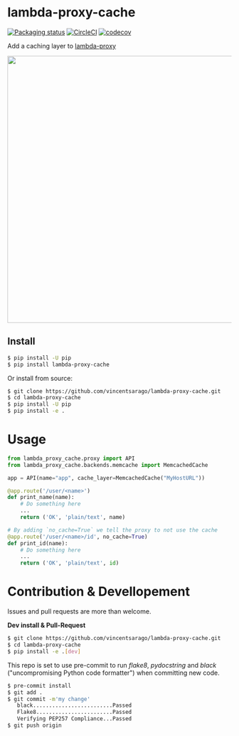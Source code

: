 # lambda-proxy-cache

[![Packaging status](https://badge.fury.io/py/lambda-proxy-cache.svg)](https://badge.fury.io/py/lambda-proxy-cache)
[![CircleCI](https://circleci.com/gh/vincentsarago/lambda-proxy-cache.svg?style=svg)](https://circleci.com/gh/vincentsarago/lambda-proxy-cache)
[![codecov](https://codecov.io/gh/vincentsarago/lambda-proxy-cache/branch/master/graph/badge.svg)](https://codecov.io/gh/vincentsarago/lambda-proxy-cache)

Add a caching layer to [lambda-proxy](https://github.com/vincentsarago/lambda-proxy)

<img width="600" src="https://user-images.githubusercontent.com/10407788/60379162-e50a2880-99fb-11e9-8855-d42ec9b16fbf.png">

## Install

```bash
$ pip install -U pip
$ pip install lambda-proxy-cache
```

Or install from source:

```bash
$ git clone https://github.com/vincentsarago/lambda-proxy-cache.git
$ cd lambda-proxy-cache
$ pip install -U pip
$ pip install -e .
```

# Usage

```python
from lambda_proxy_cache.proxy import API
from lambda_proxy_cache.backends.memcache import MemcachedCache

app = API(name="app", cache_layer=MemcachedCache("MyHostURL"))

@app.route('/user/<name>')
def print_name(name):
    # Do something here
    ...
    return ('OK', 'plain/text', name)

# By adding `no_cache=True` we tell the proxy to not use the cache
@app.route('/user/<name>/id', no_cache=True)
def print_id(name):
    # Do something here
    ...
    return ('OK', 'plain/text', id)
```

# Contribution & Devellopement

Issues and pull requests are more than welcome.

**Dev install & Pull-Request**

```bash
$ git clone https://github.com/vincentsarago/lambda-proxy-cache.git
$ cd lambda-proxy-cache
$ pip install -e .[dev]
```

This repo is set to use pre-commit to run *flake8*, *pydocstring* and *black* ("uncompromising Python code formatter") when committing new code.

```bash
$ pre-commit install
$ git add .
$ git commit -m'my change'
   black.........................Passed
   Flake8........................Passed
   Verifying PEP257 Compliance...Passed
$ git push origin
```
